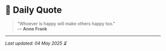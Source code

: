 # 📜 Daily Quote

> "Whoever is happy will make others happy too."  
> — **Anne Frank**

---

_Last updated: 04 May 2025 ⏳_
